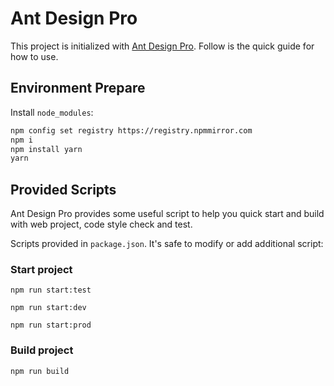 # Ant Design Pro

This project is initialized with [Ant Design Pro](https://pro.ant.design). Follow is the quick guide for how to use.

## Environment Prepare

Install `node_modules`:

```bash
npm config set registry https://registry.npmmirror.com 
npm i
npm install yarn
yarn
```

## Provided Scripts

Ant Design Pro provides some useful script to help you quick start and build with web project, code style check and test.

Scripts provided in `package.json`. It's safe to modify or add additional script:

### Start project

```Run project local
npm run start:test
```

```Run project online
npm run start:dev
```

```Ineffective
npm run start:prod
```

### Build project

```bash
npm run build
```


